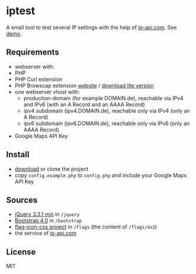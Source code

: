 # iptest

A small tool to test several IP settings with the help of [ip-api.com](http://ip-api.com). See [demo](http://iptest.hegge.it).

## Requirements

* webserver with:
 * PHP
 * PHP Curl extension
 * PHP Browscap extension [website](https://browscap.org) / [download lite version](https://browscap.org/stream?q=Lite_PHP_BrowsCapINI)
* one webserver vhost with:
  * production-domain (for example DOMAIN.de), reachable via IPv4 and IPv6 (with an A Record and an AAAA Record)
  * ipv4 subdomain (ipv4.DOMAIN.de), reachable only via IPv4 (only an A Record)
  * ipv6 subdomain (ipv6.DOMAIN.de), reachable only via IPv6 (only an AAAA Record)
* Google Maps API Key

## Install
* [download](https://github.com/sebastianhegge/iptest/archive/master.zip) or clone the project
* copy `config.example.php` to `config.php` and include your Google Maps API Key

## Sources
* [jQuery 3.3.1 min](https://code.jquery.com/jquery-3.3.1.min.js) in `/jquery`
* [Bootstrap 4.0](https://getbootstrap.com/docs/4.0/getting-started/download/) in `/bootstrap`
* [flag-icon-css project](https://github.com/lipis/flag-icon-css/archive/master.zip) in `/flags` (the content of `/flags/4x3`)
* the service of [ip-api.com](http://ip-api.com)

## License
MIT
